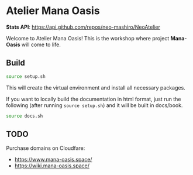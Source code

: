 # Atelier Mana Oasis

**Stats API**: https://api.github.com/repos/neo-mashiro/NeoAtelier

Welcome to Atelier Mana Oasis! This is the workshop where project __Mana-Oasis__ will come to life.

## Build

```bash
source setup.sh
```
This will create the virtual environment and install all necessary packages.


If you want to locally build the documentation in html format, just run the following (after running `source setup.sh`) and it will be built in docs/book.
```bash
source docs.sh
```

## TODO
Purchase domains on Cloudfare:
- https://www.mana-oasis.space/
- https://wiki.mana-oasis.space/

